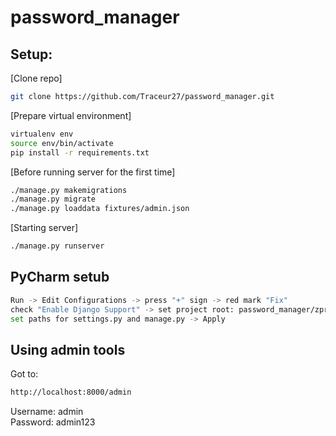# password_manager

## Setup:
[Clone repo]
```bash
git clone https://github.com/Traceur27/password_manager.git
```

[Prepare virtual environment]
```bash
virtualenv env
source env/bin/activate
pip install -r requirements.txt
```

[Before running server for the first time]
```bash
./manage.py makemigrations
./manage.py migrate
./manage.py loaddata fixtures/admin.json
```

[Starting server]
```bash
./manage.py runserver
```

## PyCharm setub
```bash
Run -> Edit Configurations -> press "+" sign -> red mark "Fix"
check "Enable Django Support" -> set project root: password_manager/zpr
set paths for settings.py and manage.py -> Apply
```

## Using admin tools
Got to:
```bash
http://localhost:8000/admin
```
Username: admin  
Password: admin123

